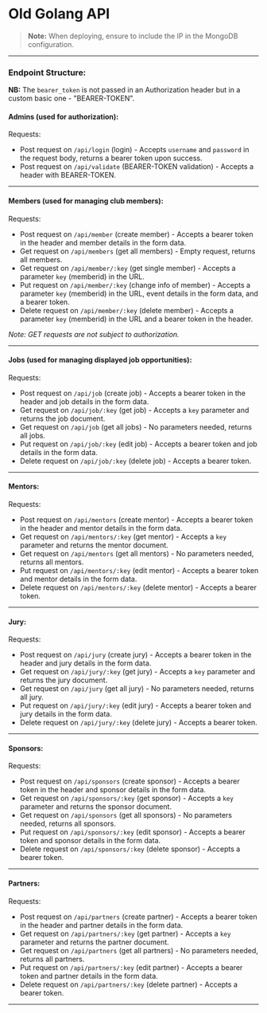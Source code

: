 # Old Golang API

> **Note:** When deploying, ensure to include the IP in the MongoDB configuration.

---

### Endpoint Structure:

**NB:** The `bearer_token` is not passed in an Authorization header but in a custom basic one - "BEARER-TOKEN".

#### Admins (used for authorization):

Requests:
- Post request on `/api/login` (login) - Accepts `username` and `password` in the request body, returns a bearer token upon success.
- Post request on `/api/validate` (BEARER-TOKEN validation) - Accepts a header with BEARER-TOKEN.

---

#### Members (used for managing club members):

Requests:
- Post request on `/api/member` (create member) - Accepts a bearer token in the header and member details in the form data.
- Get request on `/api/members` (get all members) - Empty request, returns all members.
- Get request on `/api/member/:key` (get single member) - Accepts a parameter `key` (memberid) in the URL.
- Put request on `/api/member/:key` (change info of member) - Accepts a parameter `key` (memberid) in the URL, event details in the form data, and a bearer token.
- Delete request on `/api/member/:key` (delete member) - Accepts a parameter `key` (memberid) in the URL and a bearer token in the header.

_Note: GET requests are not subject to authorization._

---

#### Jobs (used for managing displayed job opportunities):

Requests:
- Post request on `/api/job` (create job) - Accepts a bearer token in the header and job details in the form data.
- Get request on `/api/job/:key` (get job) - Accepts a `key` parameter and returns the job document.
- Get request on `/api/job` (get all jobs) - No parameters needed, returns all jobs.
- Put request on `/api/job/:key` (edit job) - Accepts a bearer token and job details in the form data.
- Delete request on `/api/job/:key` (delete job) - Accepts a bearer token.

---

#### Mentors:

Requests:
- Post request on `/api/mentors` (create mentor) - Accepts a bearer token in the header and mentor details in the form data.
- Get request on `/api/mentors/:key` (get mentor) - Accepts a `key` parameter and returns the mentor document.
- Get request on `/api/mentors` (get all mentors) - No parameters needed, returns all mentors.
- Put request on `/api/mentors/:key` (edit mentor) - Accepts a bearer token and mentor details in the form data.
- Delete request on `/api/mentors/:key` (delete mentor) - Accepts a bearer token.

---

#### Jury:

Requests:
- Post request on `/api/jury` (create jury) - Accepts a bearer token in the header and jury details in the form data.
- Get request on `/api/jury/:key` (get jury) - Accepts a `key` parameter and returns the jury document.
- Get request on `/api/jury` (get all jury) - No parameters needed, returns all jury.
- Put request on `/api/jury/:key` (edit jury) - Accepts a bearer token and jury details in the form data.
- Delete request on `/api/jury/:key` (delete jury) - Accepts a bearer token.

---

#### Sponsors:

Requests:
- Post request on `/api/sponsors` (create sponsor) - Accepts a bearer token in the header and sponsor details in the form data.
- Get request on `/api/sponsors/:key` (get sponsor) - Accepts a `key` parameter and returns the sponsor document.
- Get request on `/api/sponsors` (get all sponsors) - No parameters needed, returns all sponsors.
- Put request on `/api/sponsors/:key` (edit sponsor) - Accepts a bearer token and sponsor details in the form data.
- Delete request on `/api/sponsors/:key` (delete sponsor) - Accepts a bearer token.

---

#### Partners:

Requests:
- Post request on `/api/partners` (create partner) - Accepts a bearer token in the header and partner details in the form data.
- Get request on `/api/partners/:key` (get partner) - Accepts a `key` parameter and returns the partner document.
- Get request on `/api/partners` (get all partners) - No parameters needed, returns all partners.
- Put request on `/api/partners/:key` (edit partner) - Accepts a bearer token and partner details in the form data.
- Delete request on `/api/partners/:key` (delete partner) - Accepts a bearer token.

---
